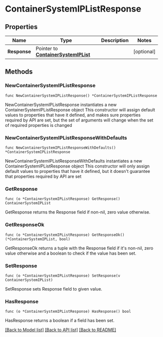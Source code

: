 # ContainerSystemIPListResponse

## Properties

Name | Type | Description | Notes
------------ | ------------- | ------------- | -------------
**Response** | Pointer to [**ContainerSystemIPList**](ContainerSystemIPList.md) |  | [optional] 

## Methods

### NewContainerSystemIPListResponse

`func NewContainerSystemIPListResponse() *ContainerSystemIPListResponse`

NewContainerSystemIPListResponse instantiates a new ContainerSystemIPListResponse object
This constructor will assign default values to properties that have it defined,
and makes sure properties required by API are set, but the set of arguments
will change when the set of required properties is changed

### NewContainerSystemIPListResponseWithDefaults

`func NewContainerSystemIPListResponseWithDefaults() *ContainerSystemIPListResponse`

NewContainerSystemIPListResponseWithDefaults instantiates a new ContainerSystemIPListResponse object
This constructor will only assign default values to properties that have it defined,
but it doesn't guarantee that properties required by API are set

### GetResponse

`func (o *ContainerSystemIPListResponse) GetResponse() ContainerSystemIPList`

GetResponse returns the Response field if non-nil, zero value otherwise.

### GetResponseOk

`func (o *ContainerSystemIPListResponse) GetResponseOk() (*ContainerSystemIPList, bool)`

GetResponseOk returns a tuple with the Response field if it's non-nil, zero value otherwise
and a boolean to check if the value has been set.

### SetResponse

`func (o *ContainerSystemIPListResponse) SetResponse(v ContainerSystemIPList)`

SetResponse sets Response field to given value.

### HasResponse

`func (o *ContainerSystemIPListResponse) HasResponse() bool`

HasResponse returns a boolean if a field has been set.


[[Back to Model list]](../README.md#documentation-for-models) [[Back to API list]](../README.md#documentation-for-api-endpoints) [[Back to README]](../README.md)


